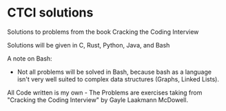 # CTCI solutions
Solutions to problems from the book Cracking the Coding Interview

Solutions will be given in C, Rust, Python, Java, and Bash

A note on Bash: 
  * Not all problems will be solved in Bash, because bash as a language isn't very well suited to complex data structures (Graphs, Linked Lists).

All Code written is my own - The Problems are exercises taking from "Cracking the Coding Interview" by Gayle Laakmann McDowell.
